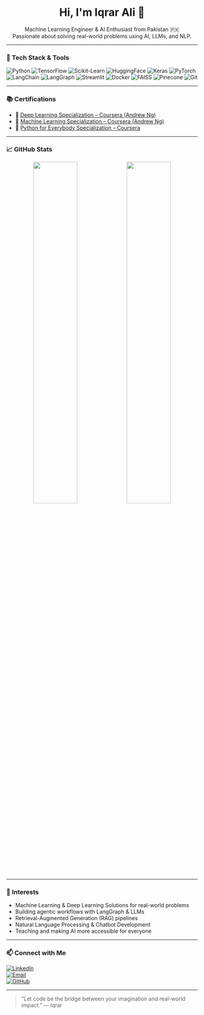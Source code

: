 <h1 align="center">Hi, I'm Iqrar Ali 👋</h1>
<p align="center">
  Machine Learning Engineer & AI Enthusiast from Pakistan 🇵🇰<br>
  Passionate about solving real-world problems using AI, LLMs, and NLP.
</p>

---

### 🔧 Tech Stack & Tools

![Python](https://img.shields.io/badge/Python-3670A0?style=flat&logo=python&logoColor=white)
![TensorFlow](https://img.shields.io/badge/TensorFlow-FF6F00?style=flat&logo=tensorflow&logoColor=white)
![Scikit-Learn](https://img.shields.io/badge/Scikit--Learn-F7931E?style=flat&logo=scikit-learn&logoColor=white)
![HuggingFace](https://img.shields.io/badge/HuggingFace-FFD21F?style=flat&logo=huggingface&logoColor=black)
![Keras](https://img.shields.io/badge/Keras-D00000?style=flat&logo=keras&logoColor=white)
![PyTorch](https://img.shields.io/badge/PyTorch-EE4C2C?style=flat&logo=pytorch&logoColor=white)
![LangChain](https://img.shields.io/badge/LangChain-00A99D?style=flat&logoColor=white)
![LangGraph](https://img.shields.io/badge/LangGraph-0A0F44?style=flat&logoColor=white)
![Streamlit](https://img.shields.io/badge/Streamlit-FF4B4B?style=flat&logo=streamlit&logoColor=white)
![Docker](https://img.shields.io/badge/Docker-2496ED?style=flat&logo=docker&logoColor=white)
![FAISS](https://img.shields.io/badge/FAISS-005571?style=flat&logoColor=white)
![Pinecone](https://img.shields.io/badge/Pinecone-4C5C68?style=flat)
![Git](https://img.shields.io/badge/Git-F05032?style=flat&logo=git&logoColor=white)

---

### 📚 Certifications

- 🧠 [Deep Learning Specialization – Coursera (Andrew Ng)](https://www.coursera.org/account/accomplishments/specialization/WYMT75ZMFFFK)
- 🤖 [Machine Learning Specialization – Coursera (Andrew Ng)](https://www.coursera.org/account/accomplishments/specialization/EVM9R8VS8322)
- 🐍 [Python for Everybody Specialization – Coursera](https://www.coursera.org/account/accomplishments/specialization/BX7XSQB7JEPP)

---

### 📈 GitHub Stats

<p align="center">
  <img src="https://github-readme-stats.vercel.app/api?username=IqrarAli&show_icons=true&theme=tokyonight" width="48%" />
  <img src="https://github-readme-streak-stats.herokuapp.com?user=IqrarAli&theme=tokyonight" width="48%" />
</p>

---

### 🧠 Interests

- Machine Learning & Deep Learning Solutions for real-world problems  
- Building agentic workflows with LangGraph & LLMs  
- Retrieval-Augmented Generation (RAG) pipelines  
- Natural Language Processing & Chatbot Development  
- Teaching and making AI more accessible for everyone

---

### 📫 Connect with Me

[![LinkedIn](https://img.shields.io/badge/LinkedIn-0077B5?style=flat&logo=linkedin&logoColor=white)](https://www.linkedin.com/in/iqrar-ali-r-9a88a3214/)  
[![Email](https://img.shields.io/badge/Email-D14836?style=flat&logo=gmail&logoColor=white)](mailto:iqrarrajper22@gmail.com)  
[![GitHub](https://img.shields.io/badge/GitHub-000?style=flat&logo=github&logoColor=white)](https://github.com/IqrarAli33)

---

> “Let code be the bridge between your imagination and real-world impact.” — Iqrar
